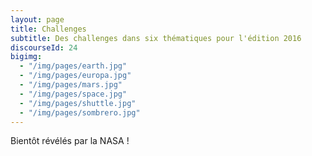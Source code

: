 ```yaml
---
layout: page
title: Challenges
subtitle: Des challenges dans six thématiques pour l'édition 2016
discourseId: 24
bigimg:
  - "/img/pages/earth.jpg"
  - "/img/pages/europa.jpg"
  - "/img/pages/mars.jpg"
  - "/img/pages/space.jpg"
  - "/img/pages/shuttle.jpg"
  - "/img/pages/sombrero.jpg"
---
```


Bientôt révélés par la NASA !